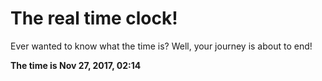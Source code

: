# The real time clock!

Ever wanted to know what the time is? Well, your journey is about to end!

**The time is Nov 27, 2017, 02:14**